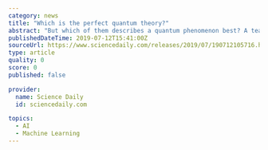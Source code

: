 ```yaml
---
category: news
title: "Which is the perfect quantum theory?"
abstract: "But which of them describes a quantum phenomenon best? A team of researchers has now successfully deployed artificial neural networks for image analysis of quantum systems. For some phenomena in quantum many-body physics several competing theories exist."
publishedDateTime: 2019-07-12T15:41:00Z
sourceUrl: https://www.sciencedaily.com/releases/2019/07/190712105716.htm
type: article
quality: 0
score: 0
published: false

provider:
  name: Science Daily
  id: sciencedaily.com

topics:
  - AI
  - Machine Learning
---
```

